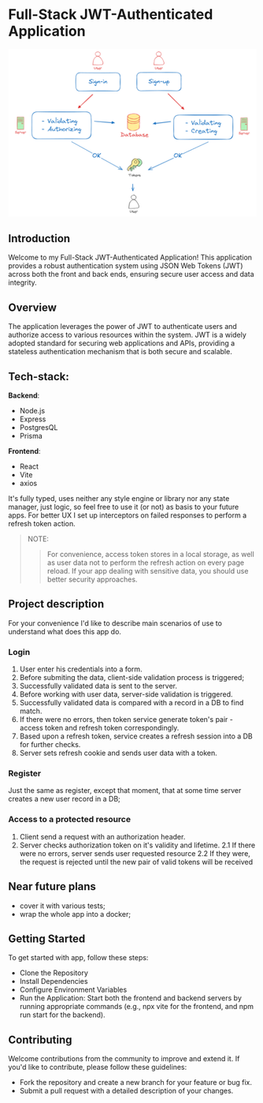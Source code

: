 # Full-Stack JWT-Authenticated Application

![Image](https://github.com/MMMorpheus/jwt-auth/blob/master/jwt-auth.png)

## Introduction

Welcome to my Full-Stack JWT-Authenticated Application! This application provides a robust authentication system using JSON Web Tokens (JWT) across both the front and back ends, ensuring secure user access and data integrity.

## Overview

The application leverages the power of JWT to authenticate users and authorize access to various resources within the system. JWT is a widely adopted standard for securing web applications and APIs, providing a stateless authentication mechanism that is both secure and scalable.

## Tech-stack:

**Backend**:

- Node.js
- Express
- PostgresQL
- Prisma

**Frontend**:

- React
- Vite
- axios

It's fully typed, uses neither any style engine or library nor any state manager, just logic, so feel free to use it (or not) as basis to your future apps.
For better UX I set up interceptors on failed responses to perform a refresh token action.

> NOTE:
>
> > For convenience, access token stores in a local storage, as well as user data not to perform the refresh action on every page reload. If your app dealing with sensitive data, you should use better security approaches.

## Project description

For your convenience I'd like to describe main scenarios of use to understand what does this app do.

### Login

1. User enter his credentials into a form.
1. Before submiting the data, client-side validation process is triggered;
1. Successfully validated data is sent to the server.
1. Before working with user data, server-side validation is triggered.
1. Successfully validated data is compared with a record in a DB to find match.
1. If there were no errors, then token service generate token's pair - access token and refresh token correspondingly.
1. Based upon a refresh token, service creates a refresh session into a DB for further checks.
1. Server sets refresh cookie and sends user data with a token.

### Register

Just the same as register, except that moment, that at some time server creates a new user record in a DB;

### Access to a protected resource

1. Client send a request with an authorization header.
2. Server checks authorization token on it's validity and lifetime.
   2.1 If there were no errors, server sends user requested resource
   2.2 If they were, the request is rejected until the new pair of valid tokens will be received

## Near future plans

- cover it with various tests;
- wrap the whole app into a docker;

## Getting Started

To get started with app, follow these steps:

- Clone the Repository
- Install Dependencies
- Configure Environment Variables
- Run the Application: Start both the frontend and backend servers by running appropriate commands (e.g., npx vite for the frontend, and npm run start for the backend).

## Contributing

Welcome contributions from the community to improve and extend it. If you'd like to contribute, please follow these guidelines:

- Fork the repository and create a new branch for your feature or bug fix.
- Submit a pull request with a detailed description of your changes.
